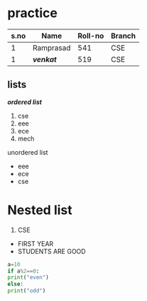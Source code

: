 # practice
|s.no| Name| Roll-no| Branch|
|----|-----|--------|-------|
|1|Ramprasad| 541   | CSE|
|1|***venkat***| 519   | CSE|

## lists ##

***ordered list***
1. cse
2. eee
3. ece
4. mech

unordered list
- eee
- ece
- cse

# Nested list
1. CSE
  - FIRST YEAR
  - STUDENTS ARE GOOD

``` python
a=10
if a%2==0:
print("even")
else:
print("odd")
```

